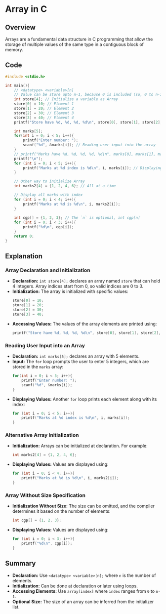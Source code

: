 
# Array in C

## Overview

Arrays are a fundamental data structure in C programming that allow the storage of multiple values of the same type in a contiguous block of memory.

## Code

```c
#include <stdio.h> 

int main(){
    // <datatype> <variable>[n]
    // Value can be store upto n-1, because 0 is included (so, 0 to n-1)
    int store[4]; // Initialize a variable as Array
    store[0] = 10; // Element 1
    store[1] = 20; // Element 2
    store[2] = 30; // Element 3
    store[3] = 40; // Element 4
    printf("Store have %d, %d, %d, %d\n", store[0], store[1], store[2], store[3]); // Value access

    int marks[5];
    for(int i = 0; i < 5; i++){
        printf("Enter number: ");
        scanf("%d", &marks[i]); // Reading user input into the array
    }
    // printf("Marks have %d, %d, %d, %d, %d\n", marks[0], marks[1], marks[2], marks[3], marks[4]); 
    printf("\n");
    for (int i = 0; i < 5; i++){
        printf("Marks at %d index is %d\n", i, marks[i]); // Displaying each element
    }

    // Other way to initialize Array
    int marks2[4] = {1, 2, 4, 6}; // All at a time

    // Display all marks with index
    for (int i = 0; i < 4; i++){
        printf("Marks at %d is %d\n", i, marks2[i]); 
    }
    
    int cgp[] = {1, 2, 3}; // The `n` is optional, int cgp[n]
    for (int i = 0; i < 3; i++){
        printf("%d\n", cgp[i]);
    }
    return 0;
}
```

## Explanation

### Array Declaration and Initialization

- **Declaration:** `int store[4];` declares an array named `store` that can hold 4 integers. Array indices start from 0, so valid indices are 0 to 3.
- **Initialization:** The array is initialized with specific values:
  ```c
  store[0] = 10;
  store[1] = 20;
  store[2] = 30;
  store[3] = 40;
  ```
- **Accessing Values:** The values of the array elements are printed using:
  ```c
  printf("Store have %d, %d, %d, %d\n", store[0], store[1], store[2], store[3]);
  ```

### Reading User Input into an Array

- **Declaration:** `int marks[5];` declares an array with 5 elements.
- **Input:** The `for` loop prompts the user to enter 5 integers, which are stored in the `marks` array:
  ```c
  for(int i = 0; i < 5; i++){
      printf("Enter number: ");
      scanf("%d", &marks[i]);
  }
  ```
- **Displaying Values:** Another `for` loop prints each element along with its index:
  ```c
  for (int i = 0; i < 5; i++){
      printf("Marks at %d index is %d\n", i, marks[i]);
  }
  ```

### Alternative Array Initialization

- **Initialization:** Arrays can be initialized at declaration. For example:
  ```c
  int marks2[4] = {1, 2, 4, 6};
  ```
- **Displaying Values:** Values are displayed using:
  ```c
  for (int i = 0; i < 4; i++){
      printf("Marks at %d is %d\n", i, marks2[i]);
  }
  ```

### Array Without Size Specification

- **Initialization Without Size:** The size can be omitted, and the compiler determines it based on the number of elements:
  ```c
  int cgp[] = {1, 2, 3};
  ```
- **Displaying Values:** Values are displayed using:
  ```c
  for (int i = 0; i < 3; i++){
      printf("%d\n", cgp[i]);
  }
  ```

## Summary

- **Declaration:** Use `<datatype> <variable>[n];` where `n` is the number of elements.
- **Initialization:** Can be done at declaration or later using loops.
- **Accessing Elements:** Use `array[index]` where `index` ranges from `0` to `n-1`.
- **Optional Size:** The size of an array can be inferred from the initializer list.